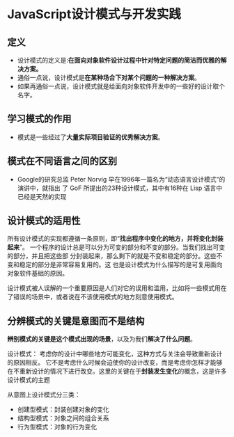 # JavaScript设计模式与开发实践

## 定义
- 设计模式的定义是:**在面向对象软件设计过程中针对特定问题的简洁而优雅的解决方案。**
- 通俗一点说，设计模式是**在某种场合下对某个问题的一种解决方案**。
- 如果再通俗一点说，设计模式就是给面向对象软件开发中的一些好的设计取个名字。

## 学习模式的作用
- 模式是一些经过了**大量实际项目验证的优秀解决方案**。

## 模式在不同语言之间的区别
- Google的研究总监 Peter Norvig 早在1996年一篇名为“动态语言设计模式”的演讲中，就指出 了 GoF 所提出的23种设计模式，其中有16种在 Lisp 语言中已经是天然的实现

## 设计模式的适用性
所有设计模式的实现都遵循一条原则，即“**找出程序中变化的地方，并将变化封装起来**”。 一个程序的设计总是可以分为可变的部分和不变的部分。当我们找出可变的部分，并且把这些部 分封装起来，那么剩下的就是不变和稳定的部分。这些不变和稳定的部分是非常容易复用的。这 也是设计模式为什么描写的是可复用面向对象软件基础的原因。

设计模式被人误解的一个重要原因是人们对它的误用和滥用，比如将一些模式用在了错误的场景中，或者说在不该使用模式的地方刻意使用模式。

## 分辨模式的关键是意图而不是结构
**辨别模式的关键是这个模式出现的场景**，以及为我们**解决了什么问题**。


设计模式：
考虑你的设计中哪些地方可能变化，这种方式与关注会导致重新设计的原因相反。 它不是考虑什么时候会迫使你的设计改变，而是考虑你怎样才能够在不重新设计的情况下进行改变。这里的关键在于**封装发生变化**的概念，这是许多设计模式的主题

从意图上设计模式分三类：
  - 创建型模式：封装创建对象的变化
  - 结构型模式：对象之间的组合关系
  - 行为型模式：对象的行为变化